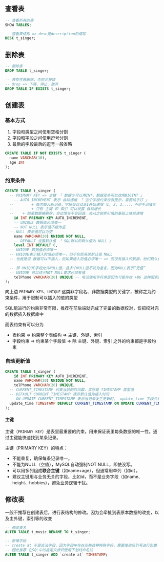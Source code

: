 ## 查看表

```sql
-- 查看所有的表
SHOW TABLES;

-- 查看表结构 => desc是description的缩写
DESC t_singer;
```



## 删除表

```sql
-- 删除表
DROP TABLE t_singer;

-- 表存在再删除，否则会报错
-- drop => 下降、停止、放弃
DROP TABLE IF EXISTS t_singer;
```



## 创建表

### 基本方式

1. 字段和类型之间使用空格分割
2. 字段和字段之间使用逗号分割
3. 最后的字段最后的逗号一般省略

```sql
CREATE TABLE IF NOT EXISTS t_singer (
  name VARCHAR(10),
  age INT
);
```



### 约束条件

```sql
CREATE TABLE t_singer (
  -- PRIMARY KEY => 主键 「 数据少可以用INT，数据变多可以改用BIGINT 」
	-- AUTO_INCREMENT 表示 自动递增 「 这个字段约束没有提示，需要纯手打 」
  -- 		+ 每次插入新记录，字段会自动从1开始递增（1, 2, 3...），不用手动填写
  -- 		+ 只有 主键 和 索引 可以设置 自动增长
  --    + 如果数据被删除，自动增长不会回退，会从之前索引值的基础上继续递增
	id INT PRIMARY KEY AUTO_INCREMENT,
	-- UNIQUE 数据值必须唯一
	-- NOT NULL 表示值不能为空
  -- NULL 表示值可以为空
	name VARCHAR(20) UNIQUE NOT NULL,
	-- DEFAULT 设置默认值 「 SQL默认的默认值为 NULL 」
	level INT DEFAULT 0,
  -- UNIQUE 数据值必须唯一
  -- UNIQUE表示插入的值必须唯一，但不包括系统默认值 NULL
  -- 也就是说 数据可以不插入，但如果插入则值必须唯一 => 而没有插入的数据，他们默认值都是NULL
  
  -- 即 UNIQUE字段允许NULL值，且多个NULL值不视为重复，因为NULL表示“无值” 
  -- UNIQUE 可以结合NOT NULL要求必须有值
	telPhone VARCHAR(20) UNIQUE -- 电话使用字符串是因为可能存在 +86 这种国家前缀
);
```

向上边 `PRIMARY KEY`、`UNIQUE` 这类非字段名、非数据类型的关键字，被称之为约束条件，用于限制可以插入的值的类型

SQL能进行的约束非常有限，推荐在前后端就完成了完备的数据校对，仅把校对完的数据插入数据库中

而表约束有可以分为

+ 表约束 => 约束整个表结构 => 主键、外键、索引
+ 字段约束 => 约束某个字段值 => 除 主键、外键、索引 之外的约束都是字段约束



### 自动更新值

```sql
CREATE TABLE t_singer (
	id INT PRIMARY KEY AUTO_INCREMENT,
	name VARCHAR(20) UNIQUE NOT NULL,
	telPhone VARCHAR(20) UNIQUE,
  -- CURRENT_TIMESTAMP 代表当前的时间戳，实际是 TIMESTAMP 类型值
  -- DEFAULT CURRENT_TIMESTAMP 表示默认值为插入时间
  -- ON UPDATE CURRENT_TIMESTAMP 表示当记录发生更新时,  update_time 字段会自动更新为当前时间戳
  update_time TIMESTAMP DEFAULT CURRENT_TIMESTAMP ON UPDATE CURRENT_TIMESTAMP;
);
```



#### 主键

主键（`PRIMARY KEY`）是表里最重要的约束，用来保证表里每条数据的唯一性，通过主键能快速找到某条记录。

主键（PRIMARY KEY）的特点：

- 不能重复，确保每条记录唯一。
- 不能为NULL（空值），MySQL自动强制NOT NULL，即使没写。
- 可以用多列组成**联合主键**（如name+age），但通常用单列（如id）。
- 建议主键用与业务无关的字段，比如id，而不是业务字段（如name、height、hobbies），避免业务逻辑干扰。



## 修改表

一般不推荐在创建表后，进行表结构的修改。因为会牵扯到表原本数据的改变，以及主外键，索引等的改变

```sql
-- 修改表名
ALTER TABLE t_music RENAME TO t_singer;
```

```sql
-- 新增字段 
-- create at 不是合法字段，因为字段中存在空格这种特殊字符，需要使用反引号进行包裹
-- 因此推荐 在SQL中的自定义标识使用下划线命名法
ALTER TABLE t_singer ADD `create at` TIMESTAMP;
```

